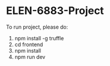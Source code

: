 # ELEN-6883-Project

To run project, please do:
1. npm install -g truffle
2. cd frontend
3.  npm install
4. npm run dev
